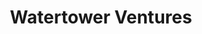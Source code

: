 ---
layout: firm_page
title: "Watertower Ventures"
id: "watertowerventures.com"
permalink: "/watertowerventureswatertowerventures.com/"
website: "https://watertowerventures.com"
offices: "Los Angeles (United States)"
investment_stages: "Pre-seed, Seed"
portfolio_companies: "Wondery, Pactfi, Popshop Live"
portfolio_link: "https://www.watertowerventures.com/portfolio"
investment_markets: "Consumer, Marketplaces, FinTech, PropTech, Media, Gaming, Enterprise, SaaS, Infra"
founded_year: "2017"
description: "Watertower Ventures is an early-stage venture fund providing first check capital for founders, from founders."
linkedin: "https://www.linkedin.com/company/watertowerventures/"
twitter: ""
instagram: "https://www.instagram.com/watertowerventures"
team_page: "https://www.watertowerventures.com/team"
investor_type: "Venture Capital"
crunchbase: "https://www.crunchbase.com/organization/watertower-ventures"
pitchbook: "https://pitchbook.com/profiles/investor/154810-45"

# SEO Optimization
meta_title: "Watertower Ventures - VC Firm - projectstartups.com"
meta_description: "Watertower Ventures, Watertower Ventures is an early-stage venture fund providing first check capital for founders, from founders...."
meta_keywords: "Watertower Ventures, Consumer, Marketplaces, FinTech, PropTech, Media, Gaming, Enterprise, SaaS, Infra, VC firm, venture capital, startup investor, projectstartups.com"
canonical_url: "https://vc.projectstartups.com/watertowerventureswatertowerventures.com/"
---